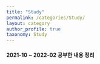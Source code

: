 ```yaml
---
title: "Study"
permalink: /categories/Study/
layout: category
author_profile: true
taxonomy: Study
---
```


#### 2021-10 ~ 2022-02 공부한 내용 정리
